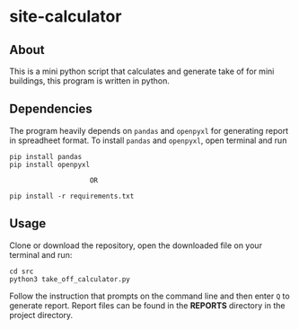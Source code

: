 # site-calculator

## About

This is a mini python script that calculates and generate take of for mini buildings, this program is written in python.

## Dependencies

The program heavily depends on `pandas` and `openpyxl` for generating report in spreadheet format.
To install `pandas` and `openpyxl`, open terminal and run
```shell
pip install pandas
pip install openpyxl
```
                        OR
`pip install -r requirements.txt`
## Usage 

Clone or download the repository, open the downloaded file on your terminal and run:
```shell
cd src
python3 take_off_calculator.py
```
Follow the instruction that prompts on the command line and then enter `Q` to generate report.
Report files can be found in the **REPORTS** directory in the project directory.

